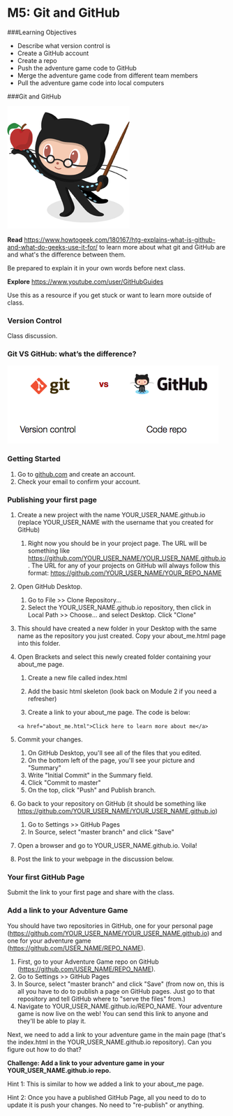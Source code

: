 # M5: Git and GitHub

###Learning Objectives

- Describe what version control is
- Create a GitHub account
- Create a repo
- Push the adventure game code to GitHub
- Merge the adventure game code from different team members
- Pull the adventure game code into local computers



###Git and GitHub

![GitHub Education](octocat_teacher.png)

**Read** <https://www.howtogeek.com/180167/htg-explains-what-is-github-and-what-do-geeks-use-it-for/> to learn more about what git and GitHub are and what's the difference between them.

Be prepared to explain it in your own words before next class.



**Explore** <https://www.youtube.com/user/GitHubGuides>

Use this as a resource if you get stuck or want to learn more outside of class.

### Version Control

Class discussion.



### Git VS GitHub: what’s the difference?

![GitHub Education](git_vs_github.png)



### Getting Started

1. Go to [github.com](https://github.com/) and create an account.
2. Check your email to confirm your account.

### Publishing your first page

1. Create a new project with the name YOUR_USER_NAME.github.io (replace YOUR_USER_NAME with the username that you created for GitHub)

   1. Right now you should be in your project page. The URL will be something like https://github.com/YOUR_USER_NAME/YOUR_USER_NAME.github.io. The URL for any of your projects on GitHub will always follow this format: https://github.com/YOUR_USER_NAME/YOUR_REPO_NAME

2. Open GitHub Desktop.

   1. Go to File >> Clone Repository...
   2. Select the YOUR_USER_NAME.github.io repository, then click in Local Path >> Choose... and select Desktop. Click "Clone"

3. This should have created a new folder in your Desktop with the same name as the repository you just created. Copy your about_me.html page into this folder.

4. Open Brackets and select this newly created folder containing your about_me page.

   1. Create a new file called index.html

   2. Add the basic html skeleton (look back on Module 2 if you need a refresher)

   3.  Create a link to your about_me page. The code is below:

      `<a href="about_me.html">Click here to learn more about me</a>`

5. Commit your changes.

   1. On GitHub Desktop, you'll see all of the files that you edited.
   2. On the bottom left of the page, you'll see your picture and "Summary"
   3. Write "Initial Commit" in the Summary field.
   4. Click "Commit to master"
   5. On the top, click "Push" and Publish branch.

6. Go back to your repository on GitHub (it should be something like https://github.com/YOUR_USER_NAME/YOUR_USER_NAME.github.io)

   1. Go to Settings >> GitHub Pages
   2. In Source, select "master branch" and click "Save"

7. Open a browser and go to YOUR_USER_NAME.github.io. Voila!

8. Post the link to your webpage in the discussion below.

### Your first GitHub Page

Submit the link to your first page and share with the class.



### Add a link to your Adventure Game

You should have two repositories in GitHub, one for your personal page (https://github.com/YOUR_USER_NAME/YOUR_USER_NAME.github.io) and one for your adventure game (https://github.com/USER_NAME/REPO_NAME).

1. First, go to your Adventure Game repo on GitHub (https://github.com/USER_NAME/REPO_NAME).
2. Go to Settings >> GitHub Pages
3. In Source, select "master branch" and click "Save" (from now on, this is all you have to do to publish a page on GitHub pages. Just go to that repository and tell GitHub where to "serve the files" from.)
4. Navigate to YOUR_USER_NAME.github.io/REPO_NAME. Your adventure game is now live on the web! You can send this link to anyone and they'll be able to play it.

Next, we need to add a link to your adventure game in the main page (that's the index.html in the YOUR_USER_NAME.github.io repository). Can you figure out how to do that?

**Challenge: Add a link to your adventure game in your YOUR_USER_NAME.github.io repo.**

Hint 1: This is similar to how we added a link to your about_me page.

Hint 2: Once you have a published GitHub Page, all you need to do to update it is push your changes. No need to "re-publish" or anything.